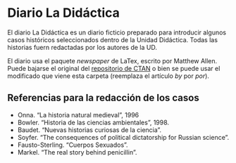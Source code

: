 # Diario La Didáctica

El diario La Didáctica es un diario ficticio preparado para introducir algunos casos históricos seleccionados dentro de la Unidad Didáctica. Todas las historias fuern redactadas por los autores de la UD.

El diario usa el paquete *newspaper* de LaTex, escrito por Matthew Allen. Puede bajarse el original del [repositorio de CTAN](https://ctan.org/tex-archive/macros/latex/contrib/newspaper?lang=en) o bien se puede usar el modificado que viene esta carpeta (reemplaza el artículo *by* por *por*).

## Referencias para la redacción de los casos

* Onna. “La historia natural medieval”, 1996
* Bowler. “Historia de las ciencias ambientales”, 1998.
* Baudet. “Nuevas historias curiosas de la ciencia”.
* Soyfer. “The consequences of political dictatorship for Russian science”.
* Fausto-Sterling. “Cuerpos Sexuados”.
* Markel. “The real story behind penicillin”.
